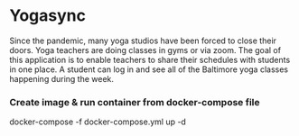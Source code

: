 # Yogasync
Since the pandemic, many yoga studios have been forced to close their doors.  Yoga teachers are doing classes in gyms or via zoom.  The goal of this application is to enable teachers to share their schedules with students in one place.  A student can log in and see all of the Baltimore yoga classes happening during the week.

### Create image & run container from docker-compose file
docker-compose -f docker-compose.yml up -d
